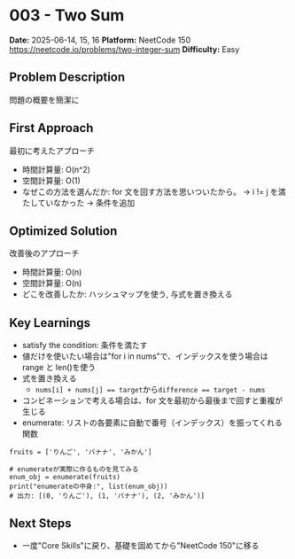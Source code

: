 # 003 - Two Sum

**Date:** 2025-06-14, 15, 16
**Platform:** NeetCode 150 https://neetcode.io/problems/two-integer-sum
**Difficulty:** Easy

## Problem Description

問題の概要を簡潔に

## First Approach

最初に考えたアプローチ

- 時間計算量: O(n^2)
- 空間計算量: O(1)
- なぜこの方法を選んだか: for 文を回す方法を思いついたから。
  → i != j を満たしていなかった
  → 条件を追加

## Optimized Solution

改善後のアプローチ

- 時間計算量: O(n)
- 空間計算量: O(n)
- どこを改善したか: ハッシュマップを使う, 与式を置き換える

## Key Learnings

- satisfy the condition: 条件を満たす
- 値だけを使いたい場合は"for i in nums"で、インデックスを使う場合は range と len()を使う
- 式を置き換える
  - `nums[i] + nums[j] == target`から`difference == target - nums`
- コンビネーションで考える場合は、for 文を最初から最後まで回すと重複が生じる
- enumerate: リストの各要素に自動で番号（インデックス）を振ってくれる関数

```
fruits = ['りんご', 'バナナ', 'みかん']

# enumerateが実際に作るものを見てみる
enum_obj = enumerate(fruits)
print("enumerateの中身:", list(enum_obj))
# 出力: [(0, 'りんご'), (1, 'バナナ'), (2, 'みかん')]
```

## Next Steps

- 一度"Core Skills"に戻り、基礎を固めてから"NeetCode 150"に移る
